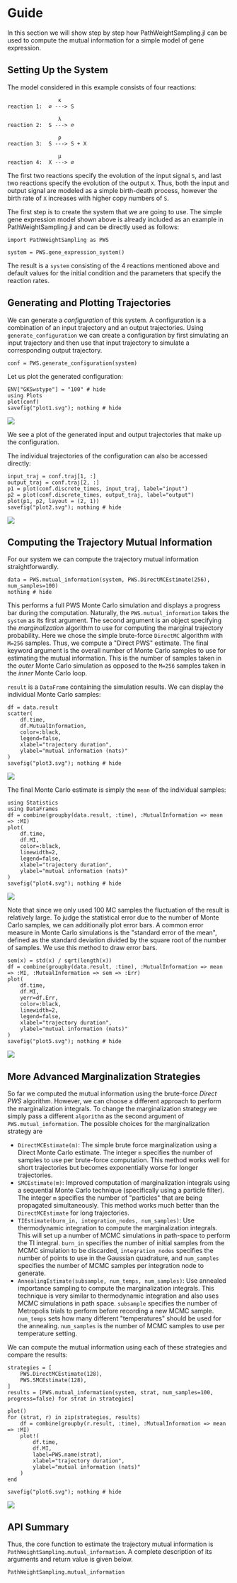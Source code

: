 # Guide

In this section we will show step by step how PathWeightSampling.jl can be used to compute the mutual information for a simple model of gene expression.

## Setting Up the System

The model considered in this example consists of four reactions:
```
                κ
reaction 1:  ∅ ---> S

                λ
reaction 2:  S ---> ∅

                ρ
reaction 3:  S ---> S + X

                μ
reaction 4:  X ---> ∅
```
The first two reactions specify the evolution of the input signal `S`, and last two reactions specify the evolution of the output `X`. Thus, both the input and output signal are modeled as a simple birth-death process, however the birth rate of `X` increases with higher copy numbers of  `S`.

The first step is to create the system that we are going to use. The simple gene expression model shown above is already included as an example in PathWeightSampling.jl and can be directly used as follows:
```@example 1
import PathWeightSampling as PWS

system = PWS.gene_expression_system()
```
The result is a `system` consisting of the 4 reactions mentioned above and default values for the initial condition and the parameters that specify the reaction rates.

## Generating and Plotting Trajectories

We can generate a _configuration_ of this system. A configuration is a combination of an input trajectory and an output trajectories. Using `generate_configuration` we can create a configuration by first simulating an input trajectory and then use that input trajectory to simulate a corresponding output trajectory.
```@example 1
conf = PWS.generate_configuration(system)
```

Let us plot the generated configuration:
```@example 1
ENV["GKSwstype"] = "100" # hide
using Plots
plot(conf)
savefig("plot1.svg"); nothing # hide
```
![](plot1.svg)

We see a plot of the generated input and output trajectories that make up the configuration.

The individual trajectories of the configuration can also be accessed directly:
```@example 1
input_traj = conf.traj[1, :]
output_traj = conf.traj[2, :]
p1 = plot(conf.discrete_times, input_traj, label="input")
p2 = plot(conf.discrete_times, output_traj, label="output")
plot(p1, p2, layout = (2, 1))
savefig("plot2.svg"); nothing # hide
```
![](plot2.svg)

## Computing the Trajectory Mutual Information

For our system we can compute the trajectory mutual information straightforwardly. 
```@example 1
data = PWS.mutual_information(system, PWS.DirectMCEstimate(256), num_samples=100)
nothing # hide
```

This performs a full PWS Monte Carlo simulation and displays a progress bar during the computation. Naturally, the `PWS.mutual_information`
takes the `system` as its first argument. The second argument is an object specifying the *marginalization* algorithm to use for
computing the marginal trajectory probability. Here we chose the simple brute-force `DirectMC` algorithm with ``M=256`` samples.
Thus, we compute a "Direct PWS" estimate. The final keyword argument is the overall number of Monte Carlo samples to use for estimating the
mutual information. This is the number of samples taken in the *outer* Monte Carlo simulation as opposed to the ``M=256`` samples taken in the *inner* Monte Carlo loop.

`result` is a `DataFrame` containing the simulation results. We can display the individual Monte Carlo samples:
```@example 1
df = data.result
scatter(
    df.time, 
    df.MutualInformation, 
    color=:black, 
    legend=false, 
    xlabel="trajectory duration", 
    ylabel="mutual information (nats)"
)
savefig("plot3.svg"); nothing # hide
```

![](plot3.svg)

The final Monte Carlo estimate is simply the `mean` of the individual samples:
```@example 1
using Statistics
using DataFrames
df = combine(groupby(data.result, :time), :MutualInformation => mean => :MI)
plot(
    df.time, 
    df.MI, 
    color=:black, 
    linewidth=2, 
    legend=false,
    xlabel="trajectory duration",
    ylabel="mutual information (nats)"
)
savefig("plot4.svg"); nothing # hide
```

![](plot4.svg)

Note that since we only used 100 MC samples the fluctuation of the result is relatively large. To judge the statistical error due to the number of Monte Carlo samples, we can additionally plot error bars. A common error measure in Monte Carlo simulations is the "standard error of the mean", defined as the standard deviation divided by the square root of the number of samples. We use this method to draw error bars.

```@example 1
sem(x) = std(x) / sqrt(length(x))
df = combine(groupby(data.result, :time), :MutualInformation => mean => :MI, :MutualInformation => sem => :Err)
plot(
    df.time, 
    df.MI,
    yerr=df.Err, 
    color=:black, 
    linewidth=2, 
    legend=false,
    xlabel="trajectory duration",
    ylabel="mutual information (nats)"
)
savefig("plot5.svg"); nothing # hide
```

![](plot5.svg)

## More Advanced Marginalization Strategies

So far we computed the mutual information using the brute-force *Direct PWS* algorithm. However, we can choose a different approach to perform
the marginalization integrals. To change the marginalization strategy we simply pass a different `algorithm` as the second argument of `PWS.mutual_information`. The possible choices for the marginalization strategy are

- `DirectMCEstimate(m)`: The simple brute force marginalization using a Direct Monte Carlo estimate. The integer `m` specifies the number of samples to use per brute-force computation. This method works well for short trajectories but becomes exponentially worse for longer trajectories.
- `SMCEstimate(m)`: Improved computation of marginalization integrals using a sequential Monte Carlo technique (specifically using a particle filter). The integer `m` specifies the number of "particles" that are being propagated simultaneously. This method works much better than the `DirectMCEstimate` for long trajectories.
- `TIEstimate(burn_in, integration_nodes, num_samples)`: Use thermodynamic integration to compute the marginalization integrals. This will set up a number of MCMC simulations in path-space to perform the TI integral. `burn_in` specifies the number of initial samples from the MCMC simulation to be discarded, `integration_nodes` specifies the number of points to use in the Gaussian quadrature, and `num_samples` specifies the number of MCMC samples per integration node to generate.
- `AnnealingEstimate(subsample, num_temps, num_samples)`: Use annealed importance sampling to compute the marginalization integrals. This technique is very similar to thermodynamic integration and also uses MCMC simulations in path space. `subsample` specifies the number of Metropolis trials to perform before recording a new MCMC sample. `num_temps` sets how many different "temperatures" should be used for the annealing. `num_samples` is the number of MCMC samples to use per temperature setting.

We can compute the mutual information using each of these strategies and compare the results:

```@example 1
strategies = [
    PWS.DirectMCEstimate(128), 
    PWS.SMCEstimate(128), 
]
results = [PWS.mutual_information(system, strat, num_samples=100, progress=false) for strat in strategies]

plot()
for (strat, r) in zip(strategies, results)
    df = combine(groupby(r.result, :time), :MutualInformation => mean => :MI)
    plot!(
        df.time, 
        df.MI,
        label=PWS.name(strat),
        xlabel="trajectory duration",
        ylabel="mutual information (nats)"
    )
end

savefig("plot6.svg"); nothing # hide
```

![](plot6.svg)

## API Summary

Thus, the core function to estimate the trajectory mutual information is `PathWeightSampling.mutual_information`. A complete description of its arguments and return value is given below.
```@docs
PathWeightSampling.mutual_information
```
